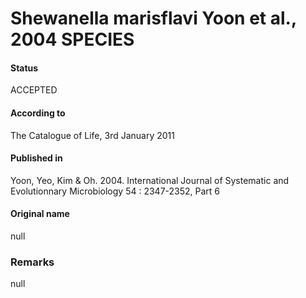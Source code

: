 # Shewanella marisflavi Yoon et al., 2004 SPECIES

#### Status
ACCEPTED

#### According to
The Catalogue of Life, 3rd January 2011

#### Published in
Yoon, Yeo, Kim & Oh. 2004. International Journal of Systematic and Evolutionnary Microbiology 54 : 2347-2352, Part 6

#### Original name
null

### Remarks
null